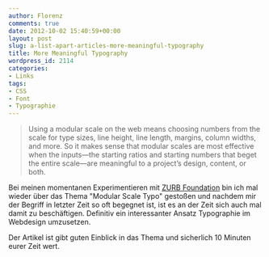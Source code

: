 ```yaml
---
author: Florenz
comments: true
date: 2012-10-02 15:40:59+00:00
layout: post
slug: a-list-apart-articles-more-meaningful-typography
title: More Meaningful Typography
wordpress_id: 2114
categories:
- Links
tags:
- CSS
- Font
- Typographie
---
```


> 
  
> 
> Using a modular scale on the web means choosing numbers from the scale for type sizes, line height, line length, margins, column widths, and more. So it makes sense that modular scales are most effective when the inputs—the starting ratios and starting numbers that beget the entire scale—are meaningful to a project’s design, content, or both.
> 
> 






Bei meinen momentanen Experimentieren mit [ZURB Foundation](http://foundation.zurb.com) bin ich mal wieder über das Thema "Modular Scale Typo" gestoßen und nachdem mir der Begriff in letzter Zeit so oft begegnet ist, ist es an der Zeit sich auch mal damit zu beschäftigen. Definitiv ein interessanter Ansatz Typographie im Webdesign umzusetzen.





Der Artikel ist gibt guten Einblick in das Thema und sicherlich 10 Minuten eurer Zeit wert.



